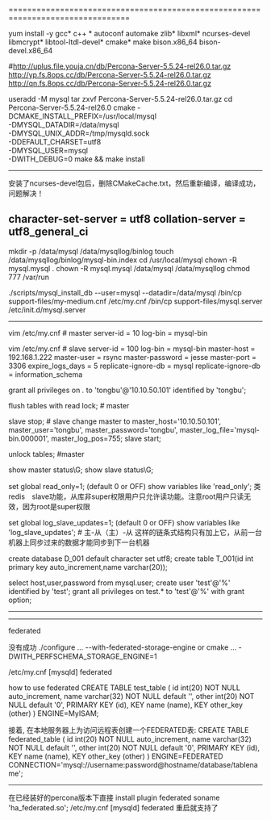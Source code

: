 
================================================================================

yum install -y gcc* c++ * autoconf automake zlib*  libxml* ncurses-devel libmcrypt* libtool-ltdl-devel* cmake* make bison.x86_64 bison-devel.x86_64

#http://uplus.file.youja.cn/db/Percona-Server-5.5.24-rel26.0.tar.gz
http://yp.fs.8ops.cc/db/Percona-Server-5.5.24-rel26.0.tar.gz
http://qn.fs.8ops.cc/db/Percona-Server-5.5.24-rel26.0.tar.gz

useradd -M mysql
tar zxvf Percona-Server-5.5.24-rel26.0.tar.gz
cd Percona-Server-5.5.24-rel26.0
cmake -DCMAKE_INSTALL_PREFIX=/usr/local/mysql \
-DMYSQL_DATADIR=/data/mysql \
-DMYSQL_UNIX_ADDR=/tmp/mysqld.sock \
-DDEFAULT_CHARSET=utf8 \
-DMYSQL_USER=mysql \
-DWITH_DEBUG=0
make && make install

--------
安装了ncurses-devel包后，删除CMakeCache.txt，然后重新编译，编译成功，问题解决！

character-set-server = utf8
collation-server = utf8_general_ci
--------

mkdir -p /data/mysql /data/mysqllog/binlog
touch /data/mysqllog/binlog/mysql-bin.index
cd /usr/local/mysql
chown -R mysql.mysql .
chown -R mysql.mysql /data/mysql /data/mysqllog
chmod 777 /var/run

./scripts/mysql_install_db --user=mysql --datadir=/data/mysql
/bin/cp support-files/my-medium.cnf /etc/my.cnf
/bin/cp support-files/mysql.server /etc/init.d/mysql.server

--------------------------
vim /etc/my.cnf # master
server-id = 10
log-bin = mysql-bin

vim /etc/my.cnf # slave
server-id = 100
log-bin = mysql-bin
master-host = 192.168.1.222
master-user = rsync
master-password = jesse
master-port = 3306
expire_logs_days = 5
replicate-ignore-db = mysql
replicate-ignore-db = information_schema

grant all privileges on *.* to 'tongbu'@'10.10.50.101' identified by 'tongbu';

flush tables with read lock; # master

slave stop; # slave
change master to 
master_host='10.10.50.101', 
master_user='tongbu', 
master_password='tongbu', 
master_log_file='mysql-bin.000001', 
master_log_pos=755;
slave start;

unlock tables; #master

show master status\G;
show slave status\G;


set global read_only=1;       (default 0 or OFF)
show variables like 'read_only';
类redis　slave功能，从库非super权限用户只允许读功能。注意root用户只读无效，因为root是super权限

set global log_slave_updates=1; (default 0 or OFF)
show variables like 'log_slave_updates'; # 主-从（主）-从 这样的链条式结构只有加上它，从前一台机器上同步过来的数据才能同步到下一台机器

create database D_001 default character set utf8;
create table T_001(id int primary key auto_increment,name varchar(20));

select host,user,password from mysql.user;
create user 'test'@'%' identified by 'test';
grant all privileges on test.* to 'test'@'%' with grant option;

--------------------------

----
federated

没有成功
./configure ... --with-federated-storage-engine
or 
cmake ... -DWITH_PERFSCHEMA_STORAGE_ENGINE=1

/etc/my.cnf
[mysqld]
federated

how to use federated
CREATE TABLE test_table (
    id     int(20) NOT NULL auto_increment,
    name   varchar(32) NOT NULL default '',
    other  int(20) NOT NULL default '0',
    PRIMARY KEY  (id),
    KEY name (name),
    KEY other_key (other)
) ENGINE=MyISAM;

接着, 在本地服务器上为访问远程表创建一个FEDERATED表:
CREATE TABLE federated_table (
    id     int(20) NOT NULL auto_increment,
    name   varchar(32) NOT NULL default '',
    other  int(20) NOT NULL default '0',
    PRIMARY KEY  (id),
    KEY name (name),
    KEY other_key (other)
) ENGINE=FEDERATED CONNECTION='mysql://username:password@hostname/database/tablename';


----
在已经装好的percona版本下直接
install plugin federated soname 'ha_federated.so';
/etc/my.cnf
[mysqld]
federated
重启就支持了






